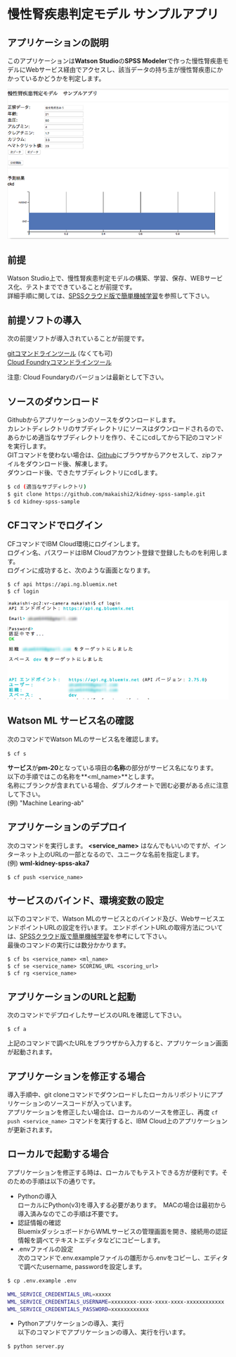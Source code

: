 # 慢性腎疾患判定モデル サンプルアプリ

## アプリケーションの説明
このアプリケーションは**Watson Studio**の**SPSS Modeler**で作った慢性腎疾患モデルにWebサービス経由でアクセスし、該当データの持ち主が慢性腎疾患にかかっているかどうかを判定します。

![](readme_images/kidney-web1.png)  

## 前提
Watson Studio上で、慢性腎疾患判定モデルの構築、学習、保存、WEBサービス化、テストまでできていることが前提です。  
詳細手順に関しては、[SPSSクラウド版で簡単機械学習](https://qiita.com/makaishi2/items/85d7694168e71ee3c094)を参照して下さい。

## 前提ソフトの導入
次の前提ソフトが導入されていることが前提です。

[gitコマンドラインツール][git] (なくても可)   
[Cloud Foundryコマンドラインツール][cloud_foundry]  
  
注意: Cloud Foundaryのバージョンは最新として下さい。 

## ソースのダウンロード
Githubからアプリケーションのソースをダウンロードします。  
カレントディレクトリのサブディレクトリにソースはダウンロードされるので、あらかじめ適当なサブディレクトリを作り、そこにcdしてから下記のコマンドを実行します。  
GITコマンドを使わない場合は、[Github](https://github.com/makaishi2/wml-kidney-spss-sample)にブラウザからアクセスして、zipファイルをダウンロード後、解凍します。  
ダウンロード後、できたサブディレクトリにcdします。
 

```sh
$ cd (適当なサブディレクトリ)
$ git clone https://github.com/makaishi2/kidney-spss-sample.git
$ cd kidney-spss-sample
```

## CFコマンドでログイン
CFコマンドでIBM Cloud環境にログインします。  
ログイン名、パスワードはIBM Cloudアカウント登録で登録したものを利用します。  
ログインに成功すると、次のような画面となります。  

```
$ cf api https://api.ng.bluemix.net
$ cf login
```

![](readme_images/cf-login.png)  

## Watson ML サービス名の確認
次のコマンドでWatson MLのサービス名を確認します。  

``
$ cf s
``

**サービス**が**pm-20**となっている項目の**名称**の部分がサービス名になります。  
以下の手順ではこの名称を**\<ml_name\>**とします。  
名称にブランクが含まれている場合、ダブルクオートで囲む必要がある点に注意して下さい。  
(例) "Machine Learing-ab"

## アプリケーションのデプロイ

次のコマンドを実行します。
**\<service_name\>** はなんでもいいのですが、インターネット上のURLの一部となるので、ユニークな名前を指定します。  
(例) **wml-kidney-spss-aka7**

```
$ cf push <service_name>
```

## サービスのバインド、環境変数の設定

以下のコマンドで、Watson MLのサービスとのバインド及び、WebサービスエンドポイントURLの設定を行います。
エンドポイントURLの取得方法については、[SPSSクラウド版で簡単機械学習](https://qiita.com/makaishi2/items/85d7694168e71ee3c094)を参考にして下さい。  
最後のコマンドの実行には数分かかります。  

```
$ cf bs <service_name> <ml_name>
$ cf se <service_name> SCORING_URL <scoring_url>
$ cf rg <service_name>
```

## アプリケーションのURLと起動
次のコマンドでデプロイしたサービスのURLを確認して下さい。

```
$ cf a
```

上記のコマンドで調べたURLをブラウザから入力すると、アプリケーション画面が起動されます。  

## アプリケーションを修正する場合

導入手順中、git cloneコマンドでダウンロードしたローカルリポジトリにアプリケーションのソースコードが入っています。  
アプリケーションを修正したい場合は、ローカルのソースを修正し、再度 ``cf push <service_name>`` コマンドを実行すると、IBM Cloud上のアプリケーションが更新されます。  

## ローカルで起動する場合

アプリケーションを修正する時は、ローカルでもテストできる方が便利です。そのための手順は以下の通りです。

* Pythonの導入  
ローカルにPython(v3)を導入する必要があります。　MACの場合は最初から導入済みなのでこの手順は不要です。
* 認証情報の確認  
BluemixダッシュボードからWMLサービスの管理画面を開き、接続用の認証情報を調べてテキストエディタなどにコピーします。
* .envファイルの設定  
次のコマンドで.env.exampleファイルの雛形から.envをコピーし、エディタで調べたusername, passwordを設定します。

```sh
$ cp .env.example .env
```

```sh
WML_SERVICE_CREDENTIALS_URL=xxxxx
WML_SERVICE_CREDENTIALS_USERNAME=xxxxxxxx-xxxx-xxxx-xxxx-xxxxxxxxxxxx
WML_SERVICE_CREDENTIALS_PASSWORD=xxxxxxxxxxxx
```

* Pythonアプリケーションの導入、実行  
以下のコマンドでアプリケーションの導入、実行を行います。

```sh
$ python server.py
```

[cloud_foundry]: https://github.com/cloudfoundry/cli#downloads
[git]: https://git-scm.com/downloads
[sign_up]: https://bluemix.net/registration
 
